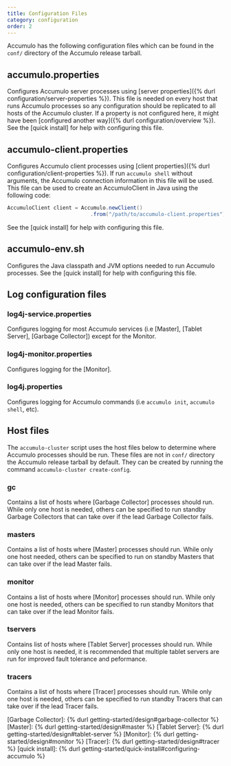 ```yaml
---
title: Configuration Files
category: configuration
order: 2
---
```


Accumulo has the following configuration files which can be found in the
`conf/` directory of the Accumulo release tarball.

## accumulo.properties

Configures Accumulo server processes using [server properties]({% durl configuration/server-properties %}).
This file is needed on every host that runs Accumulo processes so any configuration should be replicated to
all hosts of the Accumulo cluster. If a property is not configured here, it might have been
[configured another way]({% durl configuration/overview %}).  See the [quick install] for help with configuring
this file.

## accumulo-client.properties

Configures Accumulo client processes using [client properties]({% durl configuration/client-properties %}).
If run `accumulo shell` without arguments, the Accumulo connection information in this file will be used.
This file can be used to create an AccumuloClient in Java using the following code:

```java
AccumuloClient client = Accumulo.newClient()
                           .from("/path/to/accumulo-client.properties").build();
```

See the [quick install] for help with configuring this file.

## accumulo-env.sh

Configures the Java classpath and JVM options needed to run Accumulo processes. See the [quick install]
for help with configuring this file. 

## Log configuration files

### log4j-service.properties

Configures logging for most Accumulo services (i.e [Master], [Tablet Server], [Garbage Collector]) except for the Monitor.

### log4j-monitor.properties

Configures logging for the [Monitor].

### log4j.properties

Configures logging for Accumulo commands (i.e `accumulo init`, `accumulo shell`, etc).

## Host files

The `accumulo-cluster` script uses the host files below to determine where Accumulo processes should be run.
These files are not in `conf/` directory the Accumulo release tarball by default. They can be created by running
the command `accumulo-cluster create-config`.

### gc

Contains a list of hosts where [Garbage Collector] processes should run. While only one host is needed, others can be specified
to run standby Garbage Collectors that can take over if the lead Garbage Collector fails.

### masters

Contains a list of hosts where [Master] processes should run. While only one host needed, others can be specified
to run on standby Masters that can take over if the lead Master fails.

### monitor

Contains a list of hosts where [Monitor] processes should run. While only one host is needed, others can be specified
to run standby Monitors that can take over if the lead Monitor fails.

### tservers

Contains list of hosts where [Tablet Server] processes should run. While only one host is needed, it is recommended that
multiple tablet servers are run for improved fault tolerance and peformance.

### tracers

Contains a list of hosts where [Tracer] processes should run. While only one host is needed, others can be specified
to run standby Tracers that can take over if the lead Tracer fails.

[Garbage Collector]: {% durl getting-started/design#garbage-collector %}
[Master]: {% durl getting-started/design#master %}
[Tablet Server]: {% durl getting-started/design#tablet-server %}
[Monitor]: {% durl getting-started/design#monitor %}
[Tracer]: {% durl getting-started/design#tracer %}
[quick install]: {% durl getting-started/quick-install#configuring-accumulo %}
